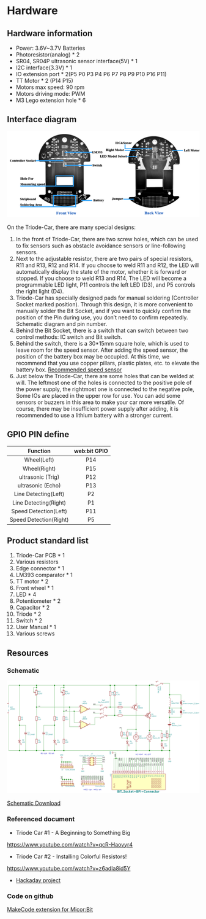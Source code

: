 # Hardware

## Hardware information

* Power: 3.6V~3.7V Batteries
* Photoresistor(analog) * 2
* SR04, SR04P ultrasonic sensor interface(5V) * 1
* I2C interface(3.3V) * 1
* IO extension port * 2(P5 P0 P3 P4 P6 P7 P8 P9 P10 P16 P11)
* TT Motor * 2 (P14 P15)
* Motors max speed: 90 rpm
* Motors driving mode: PWM
* M3 Lego extension hole * 6

## Interface diagram

![](../assets/Triode-Car-IO.png)

On the Triode-Car, there are many special designs:

1. In the front of Triode-Car, there are two screw holes, which can be used to fix sensors such as obstacle avoidance sensors or line-following sensors.
2. Next to the adjustable resistor, there are two pairs of special resistors, R11 and R13, R12 and R14. If you choose to weld R11 and R12, the LED will automatically display the state of the motor, whether it is forward or stopped. If you choose to weld R13 and R14, The LED will become a programmable LED light, P11 controls the left LED (D3), and P5 controls the right light (D4).
3. Triode-Car has specially designed pads for manual soldering (Controller Socket marked position). Through this design, it is more convenient to manually solder the Bit Socket, and if you want to quickly confirm the position of the Pin during use, you don’t need to confirm repeatedly. Schematic diagram and pin number.
4. Behind the Bit Socket, there is a switch that can switch between two control methods: IC switch and Bit switch.
5. Behind the switch, there is a 30*15mm square hole, which is used to leave room for the speed sensor. After adding the speed sensor, the position of the battery box may be occupied. At this time, we recommend that you use copper pillars, plastic plates, etc. to elevate the battery box. [Recommended speed sensor](https://www.adafruit.com/product/3986)
6. Just below the Triode-Car, there are some holes that can be welded at will. The leftmost one of the holes is connected to the positive pole of the power supply, the rightmost one is connected to the negative pole, Some IOs are placed in the upper row for use. You can add some sensors or buzzers in this area to make your car more versatile. Of course, there may be insufficient power supply after adding, it is recommended to use a lithium battery with a stronger current.

## GPIO PIN define

| Function | web:bit GPIO |
| :----: | :----: |
| Wheel(Left) | P14 |
| Wheel(Right) | P15 |
| ultrasonic (Trig) | P12 |
| ultrasonic (Echo) | P13 |
| Line Detecting(Left) | P2 |
| Line Detecting(Right) | P1 |
| Speed Detection(Left) | P11 |
| Speed Detection(Right) | P5 |

## Product standard list

1. Triode-Car PCB * 1
2. Various resistors
3. Edge connector * 1
4. LM393 comparator * 1
5. TT motor * 2
6. Front wheel * 1
7. LED * 4
8. Potentiometer * 2
9. Capacitor * 2
10. Triode * 2
11. Switch * 2
12. User Manual * 1
13. Various screws

## Resources

### Schematic 

![](../assets/Triode-Car-Sch.png)

[Schematic Download](https://github.com/BPI-STEAM/Triode-Car/blob/main/HardWare/Sch/BPi-BIT-Triode-Car-V1.0.3.pdf)

### Referenced document
* Triode Car #1 - A Beginning to Something Big 

https://www.youtube.com/watch?v=qcR-Haovyr4

* Triode Car #2 - Installing Colorful Resistors! 

https://www.youtube.com/watch?v=z6adIa8id5Y

* [Hackaday project](https://hackaday.io/project/178248-triode-car-line-follower)



### Code on github

[MakeCode extension for Micor:Bit](https://github.com/BPI-STEAM/pxt-triodecar)